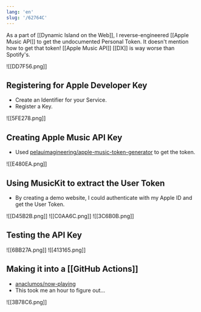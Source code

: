 ```yaml
---
lang: 'en'
slug: '/62764C'
---
```


As a part of [[Dynamic Island on the Web]], I reverse-engineered [[Apple Music API]] to get the undocumented Personal Token.
It doesn't mention how to get that token!
[[Apple Music API]] [[DX]] is way worse than Spotify's.

![[DD7F56.png]]

## Registering for Apple Developer Key

- Create an Identifier for your Service.
- Register a Key.

![[5FE278.png]]

## Creating Apple Music API Key

- Used [pelauimagineering/apple-music-token-generator](https://github.com/pelauimagineering/apple-music-token-generator) to get the token.

![[E480EA.png]]

## Using MusicKit to extract the User Token

- By creating a demo website, I could authenticate with my Apple ID and get the User Token.

![[D45B2B.png]]
![[C0AA6C.png]]
![[3C6B0B.png]]

## Testing the API Key

![[6BB27A.png]]
![[413165.png]]

## Making it into a [[GitHub Actions]]

- [anaclumos/now-playing](https://github.com/anaclumos/now-playing)
- This took me an hour to figure out...

![[3B78C6.png]]
